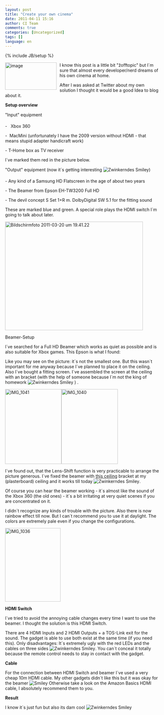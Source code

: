 ```yaml
---
layout: post
title: "Create your own cinema"
date: 2011-04-11 15:16
author: CI Team
comments: true
categories: [Uncategorized]
tags: []
language: en
---
```

{% include JB/setup %}

  <p><a href="{{BASE_PATH}}/assets/wp-images-en/image154.png"><img style="background-image: none; border-bottom: 0px; border-left: 0px; margin: 0px 10px 0px 0px; padding-left: 0px; padding-right: 0px; display: inline; float: left; border-top: 0px; border-right: 0px; padding-top: 0px" title="image" border="0" alt="image" align="left" src="{{BASE_PATH}}/assets/wp-images-en/image_thumb62.png" width="168" height="89" /></a>I know this post is a little bit "žofftopic" but I´m sure that almost every developer/nerd dreams of his own cinema at home.</p>
<p>After I was asked at Twitter about my own solution I thought it would be a good Idea to blog about it. </p>  
  
  <p><b>Setup overview</b></p>  
  <p>"Input" equipment</p>
<p>-&#160;&#160; Xbox 360</p>
<p>-&#160; MacMini (unfortunately I have the 2009 version without HDMI - that means stupid adapter handicraft work)</p>
<p>- T-Home box as TV receiver </p>
<p>I´ve marked them red in the picture below.</p>
<p>"Output" equipment (now it´s getting interesting <img style="border-bottom-style: none; border-right-style: none; border-top-style: none; border-left-style: none" class="wlEmoticon wlEmoticon-winkingsmile" alt="Zwinkerndes Smiley" src="{{BASE_PATH}}/assets/wp-images-en/wlEmoticon-winkingsmile18.png" />)</p>
<p>- Any kind of a Samsung HD Flatscreen in the age of about two years </p>
<p>- The Beamer from Epson EH-TW3200 Full HD</p>
<p>- The devil concept S Set 1+R m. DolbyDigital SW 5.1 for the fitting sound</p>
<p>These are marked blue and green. A special role plays the HDMI switch I´m going to talk about later.</p>
<p><img style="background-image: none; border-bottom: 0px; border-left: 0px; padding-left: 0px; padding-right: 0px; border-top: 0px; border-right: 0px; padding-top: 0px" title="Bildschirmfoto 2011-03-20 um 19.41.22" border="0" alt="Bildschirmfoto 2011-03-20 um 19.41.22" src="{{BASE_PATH}}/assets/wp-images-de/Bildschirmfoto20110320um19.41.22_thumb.png" width="450" height="354" /></p>  
  <p>Beamer-Setup</p>
<p>I´ve searched for a Full HD Beamer which works as quiet as possible and is also suitable for Xbox games. This Epson is what I found:</p>
<p>Like you may see on the picture: it´s not the smallest one. But this wasn´t important for me anyway because I´ve planned to place it on the ceiling. Also I´ve bought a fitting screen. I´ve assembled the screen at the ceiling with an bracket (with the help of someone because I´m not the king of homework <img style="border-bottom-style: none; border-right-style: none; border-top-style: none; border-left-style: none" class="wlEmoticon wlEmoticon-winkingsmile" alt="Zwinkerndes Smiley" src="{{BASE_PATH}}/assets/wp-images-en/wlEmoticon-winkingsmile18.png" /> ) .</p>
<p><img style="background-image: none; border-bottom: 0px; border-left: 0px; padding-left: 0px; padding-right: 0px; border-top: 0px; border-right: 0px; padding-top: 0px" title="IMG_1041" border="0" alt="IMG_1041" src="{{BASE_PATH}}/assets/wp-images-de/IMG_1041_thumb.jpg" width="184" height="244" /><img style="background-image: none; border-bottom: 0px; border-left: 0px; padding-left: 0px; padding-right: 0px; border-top: 0px; border-right: 0px; padding-top: 0px" title="IMG_1040" border="0" alt="IMG_1040" src="{{BASE_PATH}}/assets/wp-images-de/IMG_1040_thumb.jpg" width="184" height="244" /></p>  
  <p>I´ve found out, that the Lens-Shift function is very practicable to arrange the picture generous. I´ve fixed the beamer with <a href="http://www.amazon.de/gp/product/B0002W69UQ/ref=as_li_ss_tl?ie=UTF8&amp;tag=meinkleinerbl-21&amp;linkCode=as2&amp;camp=1638&amp;creative=19454&amp;creativeASIN=B0002W69UQ">this ceiling</a> bracket at my (plasterboard) ceiling and it works till today <img style="border-bottom-style: none; border-right-style: none; border-top-style: none; border-left-style: none" class="wlEmoticon wlEmoticon-winkingsmile" alt="Zwinkerndes Smiley" src="{{BASE_PATH}}/assets/wp-images-en/wlEmoticon-winkingsmile18.png" />.</p>
<p>Of course you can hear the beamer working - it´s almost like the sound of the Xbox 360 (the old ones) - it´s a bit irritating at very quiet scenes if you are concentrated on it.</p>
<p>I didn´t recognize any kinds of trouble with the picture. Also there is now rainbow effect till now. But I can´t recommend you to use it at daylight. The colors are extremely pale even if you change the configurations.</p>
<p><a href="{{BASE_PATH}}/assets/wp-images-en/IMG_1036.jpg"><img style="background-image: none; border-bottom: 0px; border-left: 0px; padding-left: 0px; padding-right: 0px; display: inline; border-top: 0px; border-right: 0px; padding-top: 0px" title="IMG_1036" border="0" alt="IMG_1036" src="{{BASE_PATH}}/assets/wp-images-en/IMG_1036_thumb.jpg" width="181" height="240" /></a></p>
<p><b>HDMI Switch</b></p>  
  <p>I´ve tried to avoid the annoying cable changes every time I want to use the beamer. I thought the solution is this HDMI Switch.</p>
<p>There are 4 HDMI Inputs and 2 HDMI Outputs + a TOS-Link exit for the sound. The gadget is able to use both exist at the same time (if you need this). Only disadvantages: It´s extremely ugly with the red LEDs and the cables on three sides <img style="border-bottom-style: none; border-right-style: none; border-top-style: none; border-left-style: none" class="wlEmoticon wlEmoticon-winkingsmile" alt="Zwinkerndes Smiley" src="{{BASE_PATH}}/assets/wp-images-en/wlEmoticon-winkingsmile18.png" />. You can´t conceal it totally because the remote control needs to stay in contact with the gadget. </p>
<p><b>Cable</b></p>
<p>For the connection between HDMI Switch and beamer I´ve used a very cheap 10m HDMI cable. My other gadgets didn´t like this but it was okay for the beamer <img style="border-bottom-style: none; border-right-style: none; border-top-style: none; border-left-style: none" class="wlEmoticon wlEmoticon-smile" alt="Smiley" src="{{BASE_PATH}}/assets/wp-images-en/wlEmoticon-smile9.png" /> Otherwise take a look on the Amazon Basics HDMI cable, I absolutely recommend them to you. </p>
<p><b>Result</b></p>
<p>I know it´s just fun but also its dam cool <img style="border-bottom-style: none; border-right-style: none; border-top-style: none; border-left-style: none" class="wlEmoticon wlEmoticon-winkingsmile" alt="Zwinkerndes Smiley" src="{{BASE_PATH}}/assets/wp-images-en/wlEmoticon-winkingsmile18.png" /></p>
